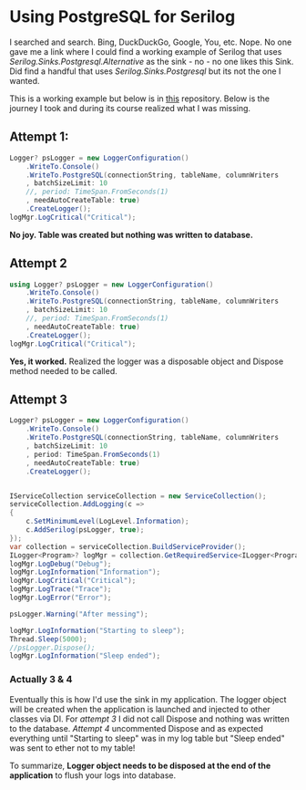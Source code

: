 # Using PostgreSQL for Serilog

I searched and search. Bing, DuckDuckGo, Google, You, etc. Nope. No one gave me a link where I could find a 
working example of Serilog that uses *Serilog.Sinks.Postgresql.Alternative* as the sink - no - no one likes this Sink. Did find a handful that uses *Serilog.Sinks.Postgresql*  but its not the one I wanted. 

This is a working example but below is in [this](https://github.com/ssathya/PsqlLogging) repository. Below is the journey I took and during its course realized what I was missing.

## Attempt 1:
```cs
Logger? psLogger = new LoggerConfiguration()
    .WriteTo.Console()
    .WriteTo.PostgreSQL(connectionString, tableName, columnWriters
    , batchSizeLimit: 10
    //, period: TimeSpan.FromSeconds(1)
    , needAutoCreateTable: true)
    .CreateLogger();
logMgr.LogCritical("Critical");
```

**No joy. Table was created but nothing was written to database.**

## Attempt 2
```cs
using Logger? psLogger = new LoggerConfiguration()
    .WriteTo.Console()
    .WriteTo.PostgreSQL(connectionString, tableName, columnWriters
    , batchSizeLimit: 10
    //, period: TimeSpan.FromSeconds(1)
    , needAutoCreateTable: true)
    .CreateLogger();
logMgr.LogCritical("Critical");
```
**Yes, it worked.**  Realized the logger was a disposable object and Dispose method needed to be called.

## Attempt 3
```cs
Logger? psLogger = new LoggerConfiguration()
    .WriteTo.Console()
    .WriteTo.PostgreSQL(connectionString, tableName, columnWriters
    , batchSizeLimit: 10
    , period: TimeSpan.FromSeconds(1)
    , needAutoCreateTable: true)
    .CreateLogger();


IServiceCollection serviceCollection = new ServiceCollection();
serviceCollection.AddLogging(c =>
{
    c.SetMinimumLevel(LogLevel.Information);
    c.AddSerilog(psLogger, true);
});
var collection = serviceCollection.BuildServiceProvider();
ILogger<Program>? logMgr = collection.GetRequiredService<ILogger<Program>>();
logMgr.LogDebug("Debug");
logMgr.LogInformation("Information");
logMgr.LogCritical("Critical");
logMgr.LogTrace("Trace");
logMgr.LogError("Error");

psLogger.Warning("After messing");

logMgr.LogInformation("Starting to sleep");
Thread.Sleep(5000);
//psLogger.Dispose();
logMgr.LogInformation("Sleep ended");
```
### Actually 3 & 4
Eventually this is how I'd use the sink in my application. The logger object will be created 
when the application is launched and injected to other classes via DI. For *attempt 3* I did not call 
Dispose and nothing was written to the database.  *Attempt 4* uncommented Dispose and as expected everything until "Starting to sleep" was in my log table but "Sleep ended" was sent to ether not to my table!

To summarize, **Logger object needs to be disposed at the end of the application** to flush your logs into database.
